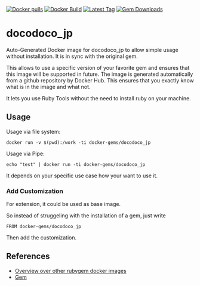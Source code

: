 [![Docker pulls](https://img.shields.io/docker/pulls/rubygem/docodoco_jp.svg)](https://hub.docker.com/r/rubygem/docodoco_jp/)
[![Docker Build](https://img.shields.io/docker/automated/rubygem/docodoco_jp.svg)](https://hub.docker.com/r/rubygem/docodoco_jp/)
[![Latest Tag](https://img.shields.io/github/tag/docker-rubygem/docodoco_jp.svg)](https://hub.docker.com/r/rubygem/docodoco_jp/)
[![Gem Downloads](https://img.shields.io/gem/dt/docodoco_jp.svg)](https://rubygems.org/gems/docodoco_jp/)
# docodoco_jp

Auto-Generated Docker image for docodoco_jp to allow simple usage without installation.
It is in sync with the original gem.

This allows to use a specific version of your favorite gem and ensures that this image will be supported in future.
The image is generated automatically from a github repository by Docker Hub.
This ensures that you exactly know what is in the image and what not.

It lets you use Ruby Tools without the need to install ruby on your machine.

## Usage

Usage via file system:

`docker run -v $(pwd):/work -ti docker-gems/docodoco_jp`

Usage via Pipe:

`echo "test" | docker run -ti docker-gems/docodoco_jp`

It depends on your specific use case how your want to use it.

### Add Customization

For extension, it could be used as base image.

So instead of struggeling with the installation of a gem, just write

`FROM docker-gems/docodoco_jp`

Then add the customization.

## References

 - [Overview over other rubygem docker images](https://github.com/thinkbot/docker-rubygem)
 - [Gem](https://rubygems.org/gems/docodoco_jp/)
